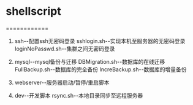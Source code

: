 # shellscript
============
1. ssh--配置ssh无密码登录
sshlogin.sh--实现本机至服务器的无密码登录
loginNoPasswd.sh--集群之间无密码登录

2. mysql--mysql备份与迁移
DBMigration.sh--数据库的在线迁移
FullBackup.sh--数据库的完全备份
IncreBackup.sh--数据库的增量备份
3. webserver--服务器启动/暂停/重启脚本
4. dev--开发脚本
rsync.sh--本地目录同步至远程服务器

